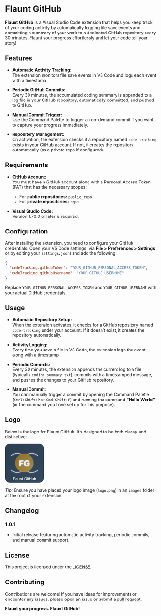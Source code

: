 # Flaunt GitHub

**Flaunt GitHub** is a Visual Studio Code extension that helps you keep track of your coding activity by automatically logging file save events and committing a summary of your work to a dedicated GitHub repository every 30 minutes. Flaunt your progress effortlessly and let your code tell your story!

## Features

- **Automatic Activity Tracking:**  
  The extension monitors file save events in VS Code and logs each event with a timestamp.

- **Periodic GitHub Commits:**  
  Every 30 minutes, the accumulated coding summary is appended to a log file in your GitHub repository, automatically committed, and pushed to GitHub.

- **Manual Commit Trigger:**  
  Use the Command Palette to trigger an on-demand commit if you want to capture your progress immediately.

- **Repository Management:**  
  On activation, the extension checks if a repository named `code-tracking` exists in your GitHub account. If not, it creates the repository automatically (as a private repo if configured).

## Requirements

- **GitHub Account:**  
  You must have a GitHub account along with a Personal Access Token (PAT) that has the necessary scopes:
  - For **public repositories:** `public_repo`
  - For **private repositories:** `repo`

- **Visual Studio Code:**  
  Version 1.70.0 or later is required.


## Configuration

After installing the extension, you need to configure your GitHub credentials. Open your VS Code settings (via **File > Preferences > Settings** or by editing your `settings.json`) and add the following:

```json
{
  "codeTracking.githubToken": "YOUR_GITHUB_PERSONAL_ACCESS_TOKEN",
  "codeTracking.githubUsername": "YOUR_GITHUB_USERNAME"
}
```

Replace `YOUR_GITHUB_PERSONAL_ACCESS_TOKEN` and `YOUR_GITHUB_USERNAME` with your actual GitHub credentials.

## Usage

- **Automatic Repository Setup:**  
  When the extension activates, it checks for a GitHub repository named `code-tracking` under your account. If it doesn’t exist, it creates the repository automatically.

- **Activity Logging:**  
  Every time you save a file in VS Code, the extension logs the event along with a timestamp.

- **Periodic Commits:**  
  Every 30 minutes, the extension appends the current log to a file (typically `coding_summary.txt`), commits with a timestamped message, and pushes the changes to your GitHub repository.

- **Manual Commit:**  
  You can manually trigger a commit by opening the Command Palette (`Ctrl+Shift+P` or `Cmd+Shift+P`) and running the command **"Hello World"** (or the command you have set up for this purpose).

## Logo

Below is the logo for Flaunt GitHub. It’s designed to be both classy and distinctive:

![Flaunt GitHub Logo](images/logo.png)

*Tip:* Ensure you have placed your logo image (`logo.png`) in an `images` folder at the root of your extension.

## Changelog

### 1.0.1
- Initial release featuring automatic activity tracking, periodic commits, and manual commit support.

## License

This project is licensed under the [LICENSE](LICENSE).

## Contributing

Contributions are welcome! If you have ideas for improvements or encounter any [issues](https://github.com/vib795/flaunt-github/issues), please open an issue or submit a [pull request](https://github.com/vib795/flaunt-github/pulls).

**Flaunt your progress. Flaunt GitHub!**
